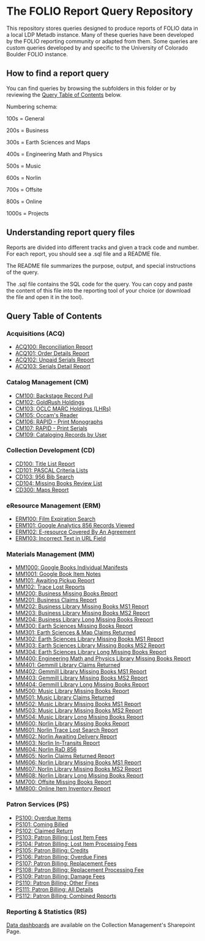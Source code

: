 # The FOLIO Report Query Repository 

This repository stores queries designed to produce reports of FOLIO data in 
a local LDP Metadb instance.  Many of these queries have been developed
by the FOLIO reporting community or adapted from them.  Some queries are custom queries developed by and specific to the University of Colorado Boulder FOLIO instance.


## How to find a report query

You can find queries by browsing the subfolders in this folder or by
reviewing the [Query Table of Contents](#query-table-of-contents) below.

Numbering schema: 

100s = General

200s = Business

300s = Earth Sciences and Maps

400s = Engineering Math and Physics

500s = Music

600s = Norlin

700s = Offsite

800s = Online

1000s = Projects

## Understanding report query files

Reports are divided into different tracks and given a track code 
and number.  For each report, you should see a .sql file and a README
file.

The README file summarizes the purpose, output, and special instructions
of the query.

The .sql file contains the SQL code for the query. You can copy and
paste the content of this file into the reporting tool of your choice
(or download the file and open it in the tool).

## Query Table of Contents

### Acquisitions (ACQ)
* [ACQ100: Reconciliation Report](acquisitions/ACQ100)
* [ACQ101: Order Details Report](acquisitions/ACQ101)
* [ACQ102: Unpaid Serials Report](acquisitions/ACQ102)
* [ACQ103: Serials Detail Report](acquisitions/ACQ103)

### Catalog Management (CM)
* [CM100: Backstage Record Pull](catalog_management/CM100)
* [CM102: GoldRush Holdings](catalog_management/CM102)
* [CM103: OCLC MARC Holdings (LHRs)](catalog_management/CM103)
* [CM105: Occam's Reader](catalog_management/CM105)
* [CM106: RAPID - Print Monographs](catalog_management/CM106)
* [CM107: RAPID - Print Serials](catalog_management/CM107)
* [CM109: Cataloging Records by User](catalog_management/CM109)

### Collection Development (CD)
* [CD100: Title List Report](collection_development/CD100)
* [CD101: PASCAL Criteria Lists](collection_development/CD101)
* [CD103: 956 Bib Search](collection_development/CD103)
* [CD104: Missing Books Review List](collection_development/CD104)
* [CD300: Maps Report](collection_development/CD300)

### eResource Management (ERM)
* [ERM100: Film Expiration Search](eresource_management/ERM100)
* [ERM101: Google Analytics 856 Records Viewed](eresource_management/ERM101)
* [ERM102: E-resource Covered By An Agreement](eresource_management/ERM102)
* [ERM103: Incorrect Text in URL Field](eresource_management/ERM103)

### Materials Management (MM)
* [MM1000: Google Books Individual Manifests](materials_management/MM1000)
* [MM1001: Google Book Item Notes](materials_management/MM1001)
* [MM101: Awaiting Pickup Report](materials_management/MM101)
* [MM102: Trace Lost Reports](materials_management/MM102)
* [MM200: Business Missing Books Report](materials_management/MM200)
* [MM201: Business Claims Report](materials_management/MM201)
* [MM202: Business Library Missing Books MS1 Report](materials_management/MM202)
* [MM203: Business Library Missing Books MS2 Report](materials_management/MM203)
* [MM204: Business Library Long Missing Books Rreport](materials_management/MM204)
* [MM300: Earth Sciences Missing Books Report](materials_management/MM300)
* [MM301: Earth Sciences & Map Claims Returned](materials_management/MM301)
* [MM302: Earth Sciences Library Missing Books MS1 Report](materials_management/MM302)
* [MM303: Earth Sciences Library Missing Books MS2 Report](materials_management/MM303)
* [MM304: Earth Sciences Library Long Missing Books Report](materials_management/MM304)
* [MM400: Engineering Math and Physics Library Missing Books Report](materials_management/MM400)
* [MM401: Gemmill Library Claims Returned](materials_management/MM401)
* [MM402: Gemmill Library Missing Books MS1 Report](materials_management/MM402)
* [MM403: Gemmill Library Missing Books MS2 Report](materials_management/MM403)
* [MM404: Gemmill Library Long Missing Books Report](materials_management/MM404)
* [MM500: Music Library Missing Books Report](materials_management/MM500)
* [MM501: Music Library Claims Returned](materials_management/MM501)
* [MM502: Music Library Missing Books MS1 Report](materials_management/MM502)
* [MM503: Music Library Missing Books MS2 Report](materials_management/MM503)
* [MM504: Music Library Long Missing Books Report](materials_management/MM504)
* [MM600: Norlin Library Missing Books Report](materials_management/MM600)
* [MM601: Norlin Trace Lost Search Report](materials_management/MM601)
* [MM602: Norlin Awaiting Delivery Report](materials_management/MM602)
* [MM603: Norlin In-Transits Report](materials_management/MM603)
* [MM604: Norlin RaD 856](materials_management/MM604)
* [MM605: Norlin Claims Returned Report](materials_management/MM605)
* [MM606: Norlin Library Missing Books MS1 Report](materials_management/MM606)
* [MM607: Norlin Library Missing Books MS2 Report](materials_management/MM607)
* [MM608: Norlin Library Long Missing Books Report](materials_management/MM608)
* [MM700: Offsite Missing Books Report](materials_management/MM700)
* [MM800: Online Item Inventory Report](materials_management/MM800)

### Patron Services (PS)
* [PS100: Overdue Items](patron_services/PS100)
* [PS101: Coming Billed](patron_services/PS101)
* [PS102: Claimed Return](patron_services/PS102)
* [PS103: Patron Billing: Lost Item Fees](patron_services/PS103)
* [PS104: Patron Billing: Lost Item Processing Fees](patron_services/PS104)
* [PS105: Patron Billing: Credits](patron_services/PS105)
* [PS106: Patron Billing: Overdue Fines](patron_services/PS106)
* [PS107: Patron Billing: Replacement Fees](patron_services/PS107)
* [PS108: Patron Billing: Replacement Processing Fee](patron_services/PS108)
* [PS109: Patron Billing: Damage Fees](patron_services/PS109)
* [PS110: Patron Billing: Other Fines](patron_services/PS110)
* [PS111: Patron Billing: All Details](patron_services/PS111)
* [PS112: Patron Billing: Combined Reports](patron_services/PS112)

### Reporting & Statistics (RS)
[Data dashboards](https://o365coloradoedu.sharepoint.com/sites/libraries/collectionmanagement/SitePages/FOLIO-Dashboards.aspx) are available on the Collection Management's Sharepoint Page.
